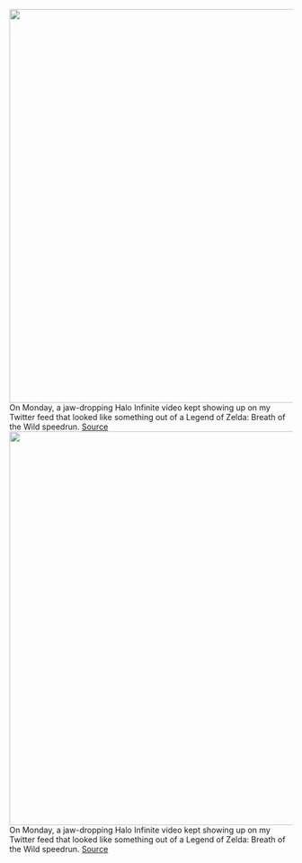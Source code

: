 <img src='https://cdn.vox-cdn.com/thumbor/_1bQd4CTlQEHpo47b5XsG6Lqfto=/0x0:1920x1080/1200x800/filters:focal(807x387:1113x693)/cdn.vox-cdn.com/uploads/chorus_image/image/70258278/Screen_Shot_2021_12_09_at_3.51.34_PM.0.png' width='700px' /><br/>
On Monday, a jaw-dropping Halo Infinite video kept showing up on my Twitter feed that looked like something out of a Legend of Zelda: Breath of the Wild speedrun.
<a href='https://www.theverge.com/2021/12/11/22827053/halo-infinite-developers-wild-stunts-series-dna'> Source <a/><img src='https://cdn.vox-cdn.com/thumbor/_1bQd4CTlQEHpo47b5XsG6Lqfto=/0x0:1920x1080/1200x800/filters:focal(807x387:1113x693)/cdn.vox-cdn.com/uploads/chorus_image/image/70258278/Screen_Shot_2021_12_09_at_3.51.34_PM.0.png' width='700px' /><br/>
On Monday, a jaw-dropping Halo Infinite video kept showing up on my Twitter feed that looked like something out of a Legend of Zelda: Breath of the Wild speedrun.
<a href='https://www.theverge.com/2021/12/11/22827053/halo-infinite-developers-wild-stunts-series-dna'> Source <a/>